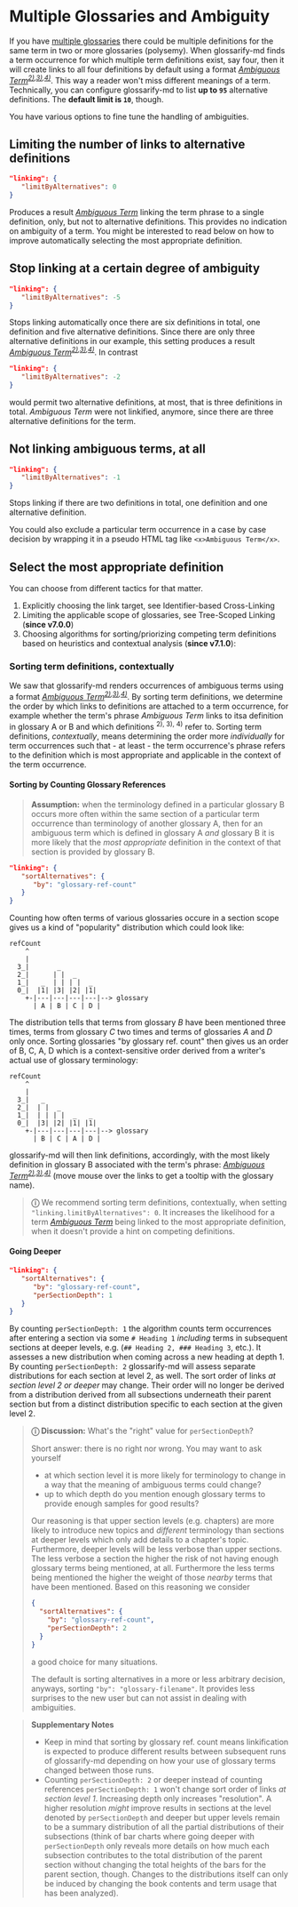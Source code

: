 # Multiple Glossaries and Ambiguity

[multiple glossaries]: ../README.md#multiple-glossaries
[A]: ./glossary-a.md#ambiguous-term "Glossary A"
[B]: ./glossary-b.md#ambiguous-term "Glossary B"
[C]: ./glossary-c.md#ambiguous-term "Glossary C"
[D]: ./glossary-d.md#ambiguous-term "Glossary D"

If you have [multiple glossaries] there could be multiple definitions for the same term in two or more glossaries (polysemy). When glossarify-md finds a term occurrence for which multiple term definitions exist, say four, then it will create links to all four definitions by default using a format *[Ambiguous Term][A]<sup>[2)][B],[3)][C],[4)][D]</sup>*. This way a reader won't miss different meanings of a term. Technically, you can <x>configure glossarify-md</x> to list **up to `95`** alternative definitions. The **default limit is `10`**, though.

You have various options to fine tune the handling of ambiguities.
<!--
There are some questions you may ask yourself when thinking about ambiguities:

1. Should I link ambiguous terms, automatically, *at all*?
2. I would like to link ambiguous terms, automatically,...
   1. ... but how can I limit the number of links to alternative definitions?
   2. ... but how can I stop linking when there are too many alternative definitions?
   3. ... but how can I manually select a particular definition in a case by case decision?
   4. ... but how can I exclude a particular term occurrence from being linkified in a case by case decision?
   5. ... but how can I make glossarify-md to understand what definition is the *most appropriate* in the context of a term occurrence?
-->

## Limiting the number of links to alternative definitions

~~~json
"linking": {
   "limitByAlternatives": 0
}
~~~

Produces a result *[Ambiguous Term][A]* linking the term phrase to a single definition, only, but not to alternative definitions. This provides no indication on ambiguity of a term. You might be interested to read below on how to improve automatically selecting the most appropriate definition.


## Stop linking at a certain degree of ambiguity


~~~json
"linking": {
   "limitByAlternatives": -5
}
~~~

Stops linking automatically once there are six definitions in total, one definition and five alternative definitions. Since there are only three alternative definitions in our example, this setting produces a result *[Ambiguous Term][A]<sup>[2)][B],[3)][C],[4)][D]</sup>*. In contrast

~~~json
"linking": {
   "limitByAlternatives": -2
}
~~~

would permit two alternative definitions, at most, that is three definitions in total. *Ambiguous Term* were not linkified, anymore, since there are three alternative definitions for the term.

## Not linking ambiguous terms, at all

~~~json
"linking": {
   "limitByAlternatives": -1
}
~~~

Stops linking if there are two definitions in total, one definition and one alternative definition.

You could also exclude a particular term occurrence in a case by case decision by wrapping it in a pseudo HTML tag like `<x>Ambiguous Term</x>`.

## Select the most appropriate definition

You can choose from different tactics for that matter.

1. Explicitly choosing the link target, see Identifier-based Cross-Linking
1. Limiting the applicable scope of glossaries, see Tree-Scoped Linking (**since v7.0.0**)
2. Choosing algorithms for sorting/priorizing competing term definitions based on heuristics and contextual analysis (**since v7.1.0**):

### Sorting term definitions, contextually

We saw that glossarify-md renders occurrences of ambiguous terms using a format *[Ambiguous Term][A]<sup>[2)][B],[3)][C],[4)][D]</sup>*. By sorting term definitions, we determine the order by which links to definitions are attached to a term occurrence, for example whether the term's phrase *Ambiguous Term* links to itsa definition in glossary A or B and which definitions <sup>2), 3), 4)</sup> refer to.
Sorting term definitions, *contextually*, means determining the order more *individually* for term occurrences  such that - at least - the term occurrence's phrase refers to the definition which is most appropriate and applicable in the context of the term occurrence.

#### Sorting by Counting Glossary References


> **Assumption:** when the terminology defined in a particular glossary B occurs more often within the same section of a particular term occurrence than terminology of another glossary A, then for an ambiguous term which is defined in glossary A *and* glossary B it is more likely that the *most appropriate*  definition in the context of that section is provided by glossary B.

~~~json
"linking": {
   "sortAlternatives": {
      "by": "glossary-ref-count"
   }
}
~~~

<!--
\n\n Finding a good section depth: As a writer you may want to ask yourself at which heading depth it is more likely for you to change topics in a way that the meaning of ambiguous terms is more likely to change as well. For example, given your book is a single Markdown file then there is probably only one title heading '# Title' at heading depth 1. Given book chapters '## Chapter' at depth 2 cover different topics and use a topic-specific terminology while sections at heading depths 3 and deeper will only add details to the chapter's topic but do not change the overall topic and terminology of chapters. Then 'perSectionDepth: 2' can be a viable choice, because 'perSectionDepth: 1' would result in only a single term definition priority for the whole book. Consequently, an ambiguous term's primary definition would be the same in all chapters ignoring chapter-specific differences in terminology. In contrast, with 'perSectionDepth: 2' the algorithm determines a different term definition priority per chapter based on terminology use in those chapters. With 'perSectionDepth: 3' or deeper precision may or may not increase further. As a book writer when choosing the deeper value boundary you may also want to ask yourself how likely it is to having enough glossary terms at that depth, at all. The likelihood for finding (enough) term occurrences as samples for the term-glossary-distribution decreases with larger depths. With lower values for 'perSectionDepth' deeper sections use the same term-glossary-distribution and term definition priority as their parent sections. That distribution was derived from all of the parent's child sections, so the sampling space is larger. Because term-glossary-distributions at lower depths are always aggregations of more granular term-glossary-distributions from deeper levels for the term definition priority _at level 2_ it will make no difference whether sampling only one term-glossary-distribution 'perSectionDepth: 2' or sampling multiple separate term-glossary-distributions 'perSectionDepth: 3' then aggregating their ref counts. For disambiguation of terms at section level 2 the difference is comparable to a bar chart where 'perSectionDepth: 3' only reveals how much each subsection contributes to the glossary-term-distribution without changing the total distribution, though. At level 2 the higher resolution is meaningless. It is only relevant for disambiguation at section levels of 3 or deeper."
-->

Counting how often terms of various glossaries occure in a section scope gives us a kind of "popularity" distribution which could look like:

~~~
refCount
    ^
    |
  3_|       _
  2_|      | |  _
  1_|   _  | | | |  _
  0_|  |1| |3| |2| |1|
    +-|---|---|---|---|--> glossary
      | A | B | C | D |
~~~

The distribution tells that terms from glossary *B* have been mentioned three times, terms from glossary *C* two times and terms of glossaries *A* and *D* only once. Sorting glossaries "by glossary ref.  count" then gives us an order of B, C, A, D which is a context-sensitive order derived from a writer's actual use of glossary terminology:

~~~
refCount
    ^
    |
  3_|   _
  2_|  | |  _
  1_|  | | | |  _   _
  0_|  |3| |2| |1| |1|
    +-|---|---|---|---|--> glossary
      | B | C | A | D |
~~~

glossarify-md will then link definitions, accordingly, with the most likely definition in glossary B associated with the term's phrase: *[Ambiguous Term][B]<sup>[2)][C],[3)][A],[4)][D]</sup>* (move mouse over the links to get a tooltip with the glossary name).

> **ⓘ** We recommend sorting term definitions, contextually, when setting `"linking.limitByAlternatives": 0`. It increases the likelihood for a term *[Ambiguous Term][B]* being linked to the most appropriate definition, when it doesn't provide a hint on competing definitions.

#### Going Deeper


~~~json
"linking": {
   "sortAlternatives": {
      "by": "glossary-ref-count",
      "perSectionDepth": 1
   }
}
~~~

By counting `perSectionDepth: 1` the algorithm counts term occurrences after entering a section via some `# Heading 1` *including* terms in subsequent sections at deeper levels, e.g. (`## Heading 2, ### Heading 3`, etc.). It assesses a new distribution when coming across a new heading at depth 1. By counting `perSectionDepth: 2` glossarify-md will assess separate distributions for each section at level 2, as well. The sort order of links *at section level 2 or deeper* may change. Their order will no longer be derived from a distribution derived from all subsections underneath their parent section but from a distinct distribution specific to each section at the given level 2.

> **ⓘ Discussion:** What's the "right" value for `perSectionDepth`?
>
> Short answer: there is no right nor wrong. You may want to ask yourself
>
> - at which section level it is more likely for terminology to change in a way that the meaning of ambiguous terms could change?
> - up to which depth do you mention enough glossary terms to provide enough samples for good results?
>
> Our reasoning is that upper section levels (e.g. chapters) are more likely to introduce new topics and *different* terminology than sections at deeper levels which only add details to a chapter's topic. Furthermore, deeper levels will be less verbose than upper sections. The less verbose a section the higher the risk of not having enough glossary terms being mentioned, at all. Furthermore the less terms being mentioned the higher the weight of those _nearby_ terms that have been mentioned. Based on this reasoning we consider
>
> ~~~json
> {
>   "sortAlternatives": {
>     "by": "glossary-ref-count",
>     "perSectionDepth": 2
>   }
> }
> ~~~
>
> a good choice for many situations.
>
> The default is sorting alternatives in a more or less arbitrary decision, anyways, sorting `"by": "glossary-filename"`. It provides less surprises to the new user but can not assist in dealing with ambiguities.

> **Supplementary Notes**
> - Keep in mind that sorting by glossary ref. count means linkification is expected to produce different results between subsequent runs of glossarify-md depending on how your use of glossary terms changed between those runs.
> - Counting `perSectionDepth: 2` or deeper instead of counting references `perSectionDepth: 1` won't change sort order of links *at section level 1*. Increasing depth only increases "resolution". A higher resolution *might* improve results in sections at the level denoted by `perSectionDepth` and deeper but upper levels remain to be a summary distribution of all the partial distributions of their subsections (think of bar charts where going deeper with `perSectionDepth` only reveals more details on how much each subsection contributes to the total distribution of the parent section without changing the total heights of the bars for the parent section, though. Changes to the distributions itself can only be induced by changing the book contents and term usage that has been analyzed).


